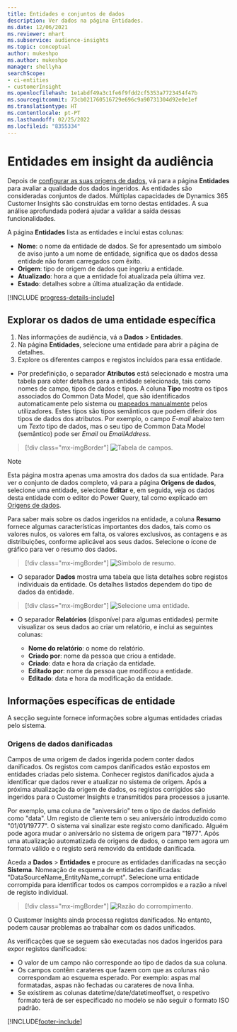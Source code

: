 ```yaml
---
title: Entidades e conjuntos de dados
description: Ver dados na página Entidades.
ms.date: 12/06/2021
ms.reviewer: mhart
ms.subservice: audience-insights
ms.topic: conceptual
author: mukeshpo
ms.author: mukeshpo
manager: shellyha
searchScope:
- ci-entities
- customerInsight
ms.openlocfilehash: 1e1abdf49a3c1fe6f9fdd2cf5353a7723454f47b
ms.sourcegitcommit: 73cb021760516729e696c9a90731304d92e0e1ef
ms.translationtype: HT
ms.contentlocale: pt-PT
ms.lasthandoff: 02/25/2022
ms.locfileid: "8355334"
---
```

# <a name="entities-in-audience-insights"></a>Entidades em insight da audiência

Depois de [configurar as suas origens de dados](data-sources.md), vá para a página **Entidades** para avaliar a qualidade dos dados ingeridos. As entidades são consideradas conjuntos de dados. Múltiplas capacidades de Dynamics 365 Customer Insights são construídas em torno destas entidades. A sua análise aprofundada poderá ajudar a validar a saída dessas funcionalidades.

A página **Entidades** lista as entidades e inclui estas colunas:

- **Nome**: o nome da entidade de dados. Se for apresentado um símbolo de aviso junto a um nome de entidade, significa que os dados dessa entidade não foram carregados com êxito.
- **Origem**: tipo de origem de dados que ingeriu a entidade.
- **Atualizado**: hora a que a entidade foi atualizada pela última vez.
- **Estado**: detalhes sobre a última atualização da entidade.

[!INCLUDE [progress-details-include](../includes/progress-details-pane.md)]

## <a name="explore-a-specific-entitys-data"></a>Explorar os dados de uma entidade específica

1. Nas informações de audiência, vá a **Dados** > **Entidades**.
1. Na página **Entidades**, selecione uma entidade para abrir a página de detalhes.  
1. Explore os diferentes campos e registos incluídos para essa entidade.

- Por predefinição, o separador **Atributos** está selecionado e mostra uma tabela para obter detalhes para a entidade selecionada, tais como nomes de campo, tipos de dados e tipos. A coluna **Tipo** mostra os tipos associados do Common Data Model, que são identificados automaticamente pelo sistema ou [mapeados manualmente](map-entities.md) pelos utilizadores. Estes tipos são tipos semânticos que podem diferir dos tipos de dados dos atributos. Por exemplo, o campo *E-mail* abaixo tem um *Texto* tipo de dados, mas o seu tipo de Common Data Model (semântico) pode ser *Email* ou *EmailAddress*.

> [!div class="mx-imgBorder"]
> ![Tabela de campos.](media/data-manager-entities-fields.PNG "Tabela de campos")

> [!NOTE]
> Esta página mostra apenas uma amostra dos dados da sua entidade. Para ver o conjunto de dados completo, vá para a página **Origens de dados**, selecione uma entidade, selecione **Editar** e, em seguida, veja os dados desta entidade com o editor do Power Query, tal como explicado em [Origens de dados](data-sources.md).

Para saber mais sobre os dados ingeridos na entidade, a coluna **Resumo** fornece algumas características importantes dos dados, tais como os valores nulos, os valores em falta, os valores exclusivos, as contagens e as distribuições, conforme aplicável aos seus dados. Selecione o ícone de gráfico para ver o resumo dos dados.

> [!div class="mx-imgBorder"]
> ![Símbolo de resumo.](media/data-manager-entities-summary.png "Tabela de resumo de dados")

- O separador **Dados** mostra uma tabela que lista detalhes sobre registos individuais da entidade. Os detalhes listados dependem do tipo de dados da entidade.

> [!div class="mx-imgBorder"]
> ![Selecione uma entidade.](media/data-manager-entities-data.png "Selecione uma entidade")

- O separador **Relatórios** (disponível para algumas entidades) permite visualizar os seus dados ao criar um relatório, e inclui as seguintes colunas:

  - **Nome do relatório**: o nome do relatório.
  - **Criado por**: nome da pessoa que criou a entidade.
  - **Criado**: data e hora da criação da entidade.
  - **Editado por**: nome da pessoa que modificou a entidade.
  - **Editado**: data e hora da modificação da entidade. 

## <a name="entity-specific-information"></a>Informações específicas de entidade

A secção seguinte fornece informações sobre algumas entidades criadas pelo sistema.

### <a name="corrupted-data-sources"></a>Origens de dados danificadas

Campos de uma origem de dados ingerida podem conter dados danificados. Os registos com campos danificados estão expostos em entidades criadas pelo sistema. Conhecer registos danificados ajuda a identificar que dados rever e atualizar no sistema de origem. Após a próxima atualização da origem de dados, os registos corrigidos são ingeridos para o Customer Insights e transmitidos para processos a jusante. 

Por exemplo, uma coluna de "aniversário" tem o tipo de dados definido como "data". Um registo de cliente tem o seu aniversário introduzido como "01/01/19777". O sistema vai sinalizar este registo como danificado. Alguém pode agora mudar o aniversário no sistema de origem para "1977". Após uma atualização automatizada de origens de dados, o campo tem agora um formato válido e o registo será removido da entidade danificada. 

Aceda a **Dados** > **Entidades** e procure as entidades danificadas na secção **Sistema**. Nomeação de esquema de entidades danificadas: "DataSourceName_EntityName_corrupt". Selecione uma entidade corrompida para identificar todos os campos corrompidos e a razão a nível de registo individual.
> [!div class="mx-imgBorder"]
> ![Razão do corrompimento.](media/corruption-reason.png "Razão do Corrompimento")

O Customer Insights ainda processa registos danificados. No entanto, podem causar problemas ao trabalhar com os dados unificados.

As verificações que se seguem são executadas nos dados ingeridos para expor registos danificados: 

- O valor de um campo não corresponde ao tipo de dados da sua coluna.
- Os campos contêm carateres que fazem com que as colunas não correspondam ao esquema esperado. Por exemplo: aspas mal formatadas, aspas não fechadas ou carateres de nova linha.
- Se existirem as colunas datetime/date/datetimeoffset, o respetivo formato terá de ser especificado no modelo se não seguir o formato ISO padrão.


[!INCLUDE[footer-include](../includes/footer-banner.md)]
